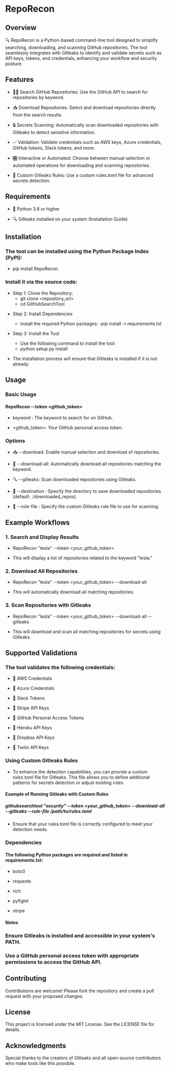 # RepoRecon

## Overview

🔍 RepoRecon is a Python-based command-line tool designed to simplify searching, downloading, and scanning GitHub repositories. The tool seamlessly integrates with Gitleaks to identify and validate secrets such as API keys, tokens, and credentials, enhancing your workflow and security posture.

## Features

- 🧑‍💻 Search GitHub Repositories: Use the GitHub API to search for repositories by keyword.

- 📥 Download Repositories: Select and download repositories directly from the search results.

- 🔒 Secrets Scanning: Automatically scan downloaded repositories with Gitleaks to detect sensitive information.

- ✅ Validation: Validate credentials such as AWS keys, Azure credentials, GitHub tokens, Slack tokens, and more.

- 🎛️ Interactive or Automated: Choose between manual selection or automated operations for downloading and scanning repositories.

- 📜 Custom Gitleaks Rules: Use a custom rules.toml file for advanced secrets detection.


## Requirements

- 🐍 Python 3.8 or higher

- 🔍 Gitleaks installed on your system (Installation Guide)

## Installation
### The tool can be installed using the Python Package Index (PyPI):
- pip install RepoRecon
### Install it via the source code:
* Step 1: Clone the Repository:
  - git clone <repository_url>
  - cd GitHubSearchTool

- Step 2: Install Dependencies
  - Install the required Python packages:
  -pip install -r requirements.txt

- Step 3: Install the Tool
  - Use the following command to install the tool:
  - python setup.py install

- The installation process will ensure that Gitleaks is installed if it is not already.



## Usage

### Basic Usage

#### RepoRecon <keyword> --token <github_token>

- keyword : The keyword to search for on GitHub.

- <github_token>: Your GitHub personal access token.

### Options

- 📥 --download: Enable manual selection and download of repositories.

- 📂 --download-all: Automatically download all repositories matching the keyword.

- 🔍 --gitleaks: Scan downloaded repositories using Gitleaks.

- 📁 --destination <path>: Specify the directory to save downloaded repositories (default: ./downloaded_repos).

- 📜 --rule-file <path>: Specify the custom Gitleaks rule file to use for scanning.

## Example Workflows

### 1. Search and Display Results

- RepoRecon "tesla" --token <your_github_token>

- This will display a list of repositories related to the keyword "tesla."

### 2. Download All Repositories

- RepoRecon "tesla" --token <your_github_token> --download-all

 - This will automatically download all matching repositories.
### 3. Scan Repositories with Gitleaks

- RepoRecon "tesla" --token <your_github_token> --download-all --gitleaks

- This will download and scan all matching repositories for secrets using Gitleaks.

## Supported Validations

### The tool validates the following credentials:

* 🔑 AWS Credentials

* 🔑 Azure Credentials

* 🔑 Slack Tokens

* 🔑 Stripe API Keys

* 🔑 GitHub Personal Access Tokens

* 🔑 Heroku API Keys

* 🔑 Dropbox API Keys

* 🔑 Twilio API Keys


### Using Custom Gitleaks Rules

 - To enhance the detection capabilities, you can provide a custom *rules.toml* file for Gitleaks. This file allows you to define additional patterns for secrets detection or adjust existing rules.

#### Example of Running Gitleaks with Custom Rules

##### githubsearchtool "security" --token <your_github_token> --download-all --gitleaks --rule-file /path/to/rules.toml

- Ensure that your rules.toml file is correctly configured to meet your detection needs.

### Dependencies

#### The following Python packages are required and listed in requirements.txt:

- boto3

- requests

- rich

- pyfiglet

- stripe

#### Notes

### Ensure Gitleaks is installed and accessible in your system's PATH.

### Use a GitHub personal access token with appropriate permissions to access the GitHub API.

## Contributing

Contributions are welcome! Please fork the repository and create a pull request with your proposed changes.

## License

This project is licensed under the MIT License. See the LICENSE file for details.

## Acknowledgments

Special thanks to the creators of Gitleaks and all open-source contributors who make tools like this possible.

